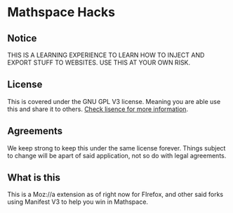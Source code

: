 # Mathspace Hacks
## Notice
THIS IS A LEARNING EXPERIENCE TO LEARN HOW TO INJECT AND EXPORT STUFF TO WEBSITES. USE THIS AT YOUR OWN RISK.

## License
This is covered under the GNU GPL V3 license. Meaning you are able use this and share it to others. [Check lisence for more information](https://github.com/UltimatePlayer97/maths-space-hacks?tab=GPL-3.0-1-ov-file).

## Agreements
We keep strong to keep this under the same license forever. Things subject to change will be apart of said application, not so do with legal agreements.

## What is this
This is a Moz://a extension as of right now for FIrefox, and other said forks using Manifest V3 to help you win in Mathspace.